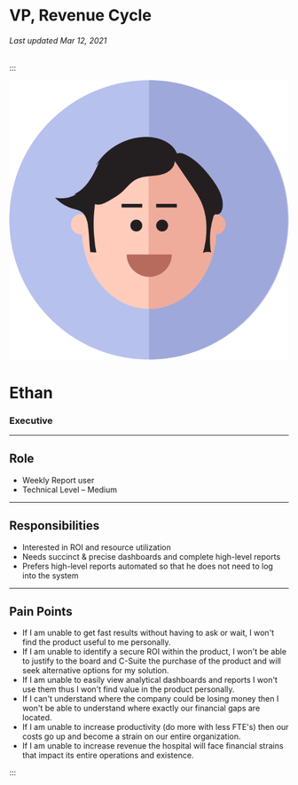 # VP, Revenue Cycle

###### Last updated Mar 12, 2021

:::

<div class="persona-header">

![Avatar Image](./assets/avatars/avatar48.svg)

<div>

# Ethan

### Executive

</div>

</div>

---

## Role

-   Weekly Report user
-   Technical Level – Medium

---

## Responsibilities

-   Interested in ROI and resource utilization
-   Needs succinct & precise dashboards and complete high-level reports
-   Prefers high-level reports automated so that he does not need to log into the system

---

## Pain Points

-   If I am unable to get fast results without having to ask or wait, I won't find the product useful to me personally.
-   If I am unable to identify a secure ROI within the product, I won't be able to justify to the board and C-Suite the purchase of the product and will seek alternative options for my solution.
-   If I am unable to easily view analytical dashboards and reports I won't use them thus I won't find value in the product personally.
-   If I can't understand where the company could be losing money then I won't be able to understand where exactly our financial gaps are located.
-   If I am unable to increase productivity (do more with less FTE's) then our costs go up and become a strain on our entire organization.
-   If I am unable to increase revenue the hospital will face financial strains that impact its entire operations and existence.

:::
